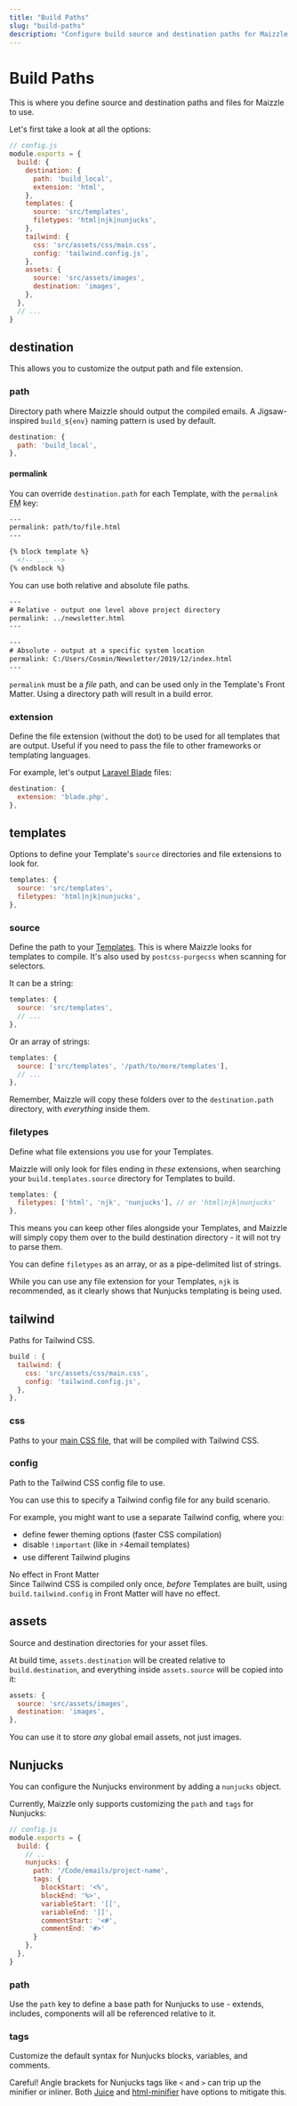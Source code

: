 ```yaml
---
title: "Build Paths"
slug: "build-paths"
description: "Configure build source and destination paths for Maizzle to process and output your email templates"
---
```


# Build Paths

This is where you define source and destination paths and files for Maizzle to use.

Let's first take a look at all the options:

```js
// config.js
module.exports = {
  build: {
    destination: {
      path: 'build_local',
      extension: 'html',
    },
    templates: {
      source: 'src/templates',
      filetypes: 'html|njk|nunjucks',
    },
    tailwind: {
      css: 'src/assets/css/main.css',
      config: 'tailwind.config.js',
    },
    assets: {
      source: 'src/assets/images',
      destination: 'images',
    },
  },
  // ...
}
```

## destination

This allows you to customize the output path and file extension.

### path

Directory path where Maizzle should output the compiled emails. A Jigsaw-inspired `build_${env}` naming pattern is used by default.

```js
destination: {
  path: 'build_local',
},
```

#### permalink

You can override `destination.path` for each Template, with the `permalink` <abbr title="Front Matter">FM</abbr> key:

```handlebars
---
permalink: path/to/file.html
---

{% block template %}
  <!-- ... -->
{% endblock %}
```

You can use both relative and absolute file paths.

```handlebars
---
# Relative - output one level above project directory
permalink: ../newsletter.html
---
```

```handlebars
---
# Absolute - output at a specific system location
permalink: C:/Users/Cosmin/Newsletter/2019/12/index.html
---
```

<div class="bg-gray-100 border-l-4 border-gradient-b-orange-dark p-4 mb-4 text-md" role="alert">
  <div class="text-gray-600">
    <code class="shiki-inline">permalink</code> must be a <em>file</em> path, and can be used only in the Template's Front Matter. Using a directory path will result in a build error.
  </div>
</div>

### extension

Define the file extension (without the dot) to be used for all templates that are output. Useful if you need to pass the file to other frameworks or templating languages.

For example, let's output [Laravel Blade](https://laravel.com/docs/5.8/blade) files:

```js
destination: {
  extension: 'blade.php',
},
```

## templates

Options to define your Template's `source` directories and file extensions to look for.

```js
templates: {
  source: 'src/templates',
  filetypes: 'html|njk|nunjucks',
},
```

### source

Define the path to your [Templates](/docs/templates/). This is where Maizzle looks for templates to compile. It's also used by `postcss-purgecss` when scanning for selectors.

It can be a string:

```js
templates: {
  source: 'src/templates',
  // ...
},
```

Or an array of strings:

```js
templates: {
  source: ['src/templates', '/path/to/more/templates'],
  // ...
},
```

<div class="bg-gray-100 border-l-4 border-gradient-b-ocean-light p-4 mb-4 text-md" role="alert">
  <div class="text-gray-600">Remember, Maizzle will copy these folders over to the <code class="shiki-inline">destination.path</code> directory, with <em>everything</em> inside them.</div>
</div>

### filetypes

Define what file extensions you use for your Templates. 

Maizzle will only look for files ending in _these_ extensions, when searching your `build.templates.source` directory for Templates to build.

```js
templates: {
  filetypes: ['html', 'njk', 'nunjucks'], // or 'html|njk|nunjucks'
},
```

This means you can keep other files alongside your Templates, and Maizzle will simply copy them over to the build destination directory - it will not try to parse them.

You can define `filetypes` as an array, or as a pipe-delimited list of strings.

<div class="bg-gray-100 border-l-4 border-gradient-b-ocean-light p-4 mb-4 text-md" role="alert">
  <div class="text-gray-600">While you can use any file extension for your Templates, <code class="shiki-inline">njk</code> is recommended, as it clearly shows that Nunjucks templating is being used.</div>
</div>


## tailwind

Paths for Tailwind CSS.

```js
build : {
  tailwind: {
    css: 'src/assets/css/main.css',
    config: 'tailwind.config.js',
  },
},
```

### css

Paths to your [main CSS file](/docs/tailwindcss/#maincss), that will be compiled with Tailwind CSS.

### config

Path to the Tailwind CSS config file to use.

You can use this to specify a Tailwind config file for any build scenario.

For example, you might want to use a separate Tailwind config, where you:

- define fewer theming options (faster CSS compilation)
- disable `!important` (like in ⚡4email templates)
- use different Tailwind plugins

<div class="bg-gray-100 border-l-4 border-gradient-b-orange-dark p-4 mb-4 text-md" role="alert">
  <div class="font-semibold mb-2">No effect in Front Matter</div>
  <div class="text-gray-600">Since Tailwind CSS is compiled only once, <em>before</em> Templates are built, using <code class="shiki-inline">build.tailwind.config</code> in Front Matter will have no effect.</div>
</div>

## assets

Source and destination directories for your asset files.

At build time, `assets.destination` will be created relative to `build.destination`, and everything inside `assets.source` will be copied into it:

```js
assets: {
  source: 'src/assets/images',
  destination: 'images',
},
```

You can use it to store _any_ global email assets, not just images.

## Nunjucks

You can configure the Nunjucks environment by adding a `nunjucks` object.

Currently, Maizzle only supports customizing the `path` and `tags` for Nunjucks:

```js
// config.js
module.exports = {
  build: {
    // ..
    nunjucks: {
      path: '/Code/emails/project-name',
      tags: {
        blockStart: '<%',
        blockEnd: '%>',
        variableStart: '[[',
        variableEnd: ']]',
        commentStart: '<#',
        commentEnd: '#>'
      }
    },
  },
}
```

### path

Use the `path` key to define a base path for Nunjucks to use - extends, includes, components will all be referenced relative to it.

### tags

Customize the default syntax for Nunjucks blocks, variables, and comments.

<div class="bg-gray-100 border-l-4 border-gradient-b-orange-dark p-4 mb-4 text-md" role="alert">
  <div class="text-gray-600">Careful! Angle brackets for Nunjucks tags like <code class="shiki-inline">&lt;</code> and <code class="shiki-inline">&gt;</code> can trip up the minifier or inliner. Both <a href="https://github.com/Automattic/juice#juicecodeblocks" target="_blank" ref="noopener noreferrer">Juice</a> and <a href="https://github.com/kangax/html-minifier#options-quick-reference" target="_blank" rel="noopener noreferrer">html-minifier</a> have options to mitigate this.</div>
</div>
